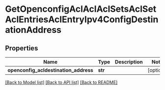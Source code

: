 # GetOpenconfigAclAclAclSetsAclSetAclEntriesAclEntryIpv4ConfigDestinationAddress

## Properties
Name | Type | Description | Notes
------------ | ------------- | ------------- | -------------
**openconfig_acldestination_address** | **str** |  | [optional] 

[[Back to Model list]](../README.md#documentation-for-models) [[Back to API list]](../README.md#documentation-for-api-endpoints) [[Back to README]](../README.md)


